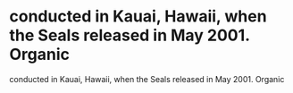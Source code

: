 # conducted in Kauai, Hawaii, when the Seals released in May 2001. Organic

conducted in Kauai, Hawaii, when the Seals released in May 2001. Organic